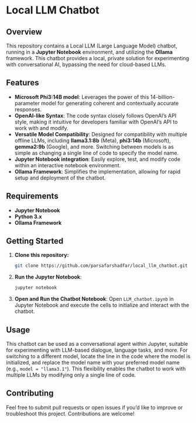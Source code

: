 
# Local LLM Chatbot

## Overview

This repository contains a Local LLM (Large Language Model) chatbot, running in a **Jupyter Notebook** environment, and utilizing the **Ollama** framework. This chatbot provides a local, private solution for experimenting with conversational AI, bypassing the need for cloud-based LLMs.

## Features

- **Microsoft Phi3:14B model**: Leverages the power of this 14-billion-parameter model for generating coherent and contextually accurate responses.
- **OpenAI-like Syntax**: The code syntax closely follows OpenAI’s API style, making it intuitive for developers familiar with OpenAI’s API to work with and modify.
- **Versatile Model Compatibility**: Designed for compatibility with multiple offline LLMs, including **llama3.1:8b** (Meta), **phi3:14b** (Microsoft), **gemma2:9b** (Google), and more. Switching between models is as simple as changing a single line of code to specify the model name.
- **Jupyter Notebook integration**: Easily explore, test, and modify code within an interactive notebook environment.
- **Ollama Framework**: Simplifies the implementation, allowing for rapid setup and deployment of the chatbot.

## Requirements

- **Jupyter Notebook**
- **Python 3.x**
- **Ollama Framework**

## Getting Started

1. **Clone this repository:**
   ```bash
   git clone https://github.com/parsafarshadfar/local_llm_chatbot.git
   ```

2. **Run the Jupyter Notebook**:
   ```bash
   jupyter notebook
   ```
3. **Open and Run the Chatbot Notebook**: Open `LLM_chatbot.ipynb` in Jupyter Notebook and execute the cells to initialize and interact with the chatbot.

## Usage

This chatbot can be used as a conversational agent within Jupyter, suitable for experimenting with LLM-based dialogue, language tasks, and more. For switching to a different model, locate the line in the code where the model is initialized, and replace the model name with your preferred model name (e.g., `model = "llama3.1"`). This flexibility enables the chatbot to work with multiple LLMs by modifying only a single line of code.

## Contributing

Feel free to submit pull requests or open issues if you’d like to improve or troubleshoot this project. Contributions are welcome!

